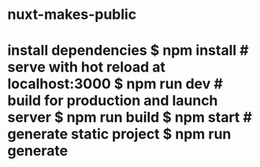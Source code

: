 # nuxt-makes-public
# install dependencies $ npm install  # serve with hot reload at localhost:3000 $ npm run dev  # build for production and launch server $ npm run build $ npm start  # generate static project $ npm run generate
